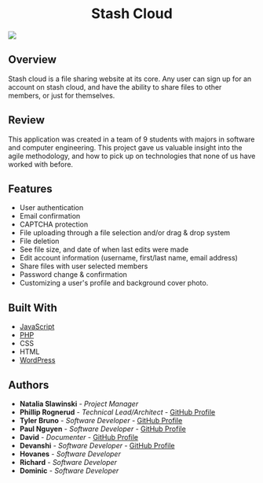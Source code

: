 <h1 align="center"><strong>Stash Cloud</strong></h1>

<img src="https://github.com/philliprognerud/Stash-Cloud-WebApp/blob/master/image/CazimWSVSD.gif" align="center" >

<h2>Overview</h2>

Stash cloud is a file sharing website at its core. Any user can sign up for an account on stash cloud, and have the ability to share files to other members, or just for themselves. 


<h2>Review</h2>
This application was created in a team of 9 students with majors in software and computer engineering. This project gave us valuable insight into the agile methodology, and how to pick up on technologies that none of us have worked with before.


## Features

* User authentication
* Email confirmation
* CAPTCHA protection
* File uploading through a file selection and/or drag & drop system
* File deletion
* See file size, and date of when last edits were made 
* Edit account information (username, first/last name, email address)
* Share files with user selected members
* Password change & confirmation
* Customizing a user's profile and background cover photo. 


## Built With

* [JavaScript](https://www.javascript.com/)
* [PHP](http://php.net/manual/en/intro-whatis.php)
* CSS
* HTML
* [WordPress](https://wordpress.com/)


## Authors

* **Natalia Slawinski** - *Project Manager* 
* **Phillip Rognerud** - *Technical Lead/Architect* - [GitHub Profile](https://github.com/philliprognerud)
* **Tyler Bruno** - *Software Developer* - [GitHub Profile](https://github.com/tybruno)
* **Paul Nguyen** - *Software Developer* - [GitHub Profile](https://github.com/paul1409)
* **David** - *Documenter* - [GitHub Profile](https://github.com/22dab95)
* **Devanshi** - *Software Developer* - [GitHub Profile](https://github.com/Devli12)
* **Hovanes** - *Software Developer* 
* **Richard** - *Software Developer* 
* **Dominic** - *Software Developer* 

